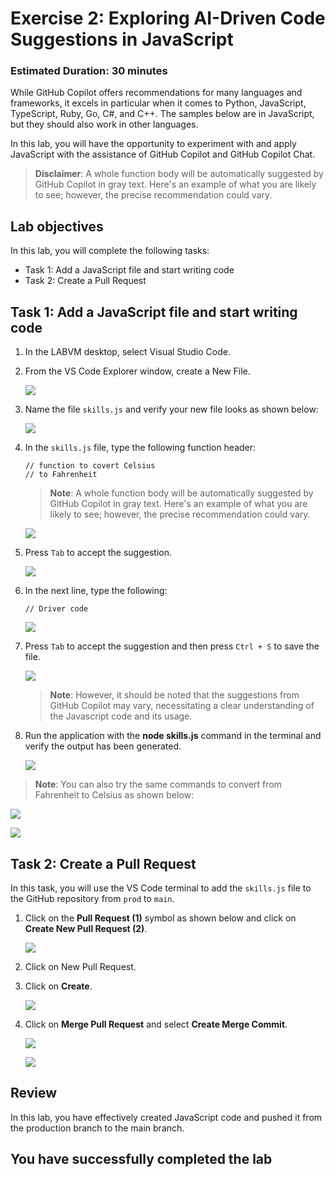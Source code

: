 # Exercise 2: Exploring AI-Driven Code Suggestions in JavaScript

### Estimated Duration: 30 minutes

While GitHub Copilot offers recommendations for many languages and frameworks, it excels in particular when it comes to Python, JavaScript, TypeScript, Ruby, Go, C#, and C++. The samples below are in JavaScript, but they should also work in other languages.

In this lab, you will have the opportunity to experiment with and apply JavaScript with the assistance of GitHub Copilot and GitHub Copilot Chat.

>**Disclaimer**: A whole function body will be automatically suggested by GitHub Copilot in gray text. Here's an example of what you are likely to see; however, the precise recommendation could vary.

## Lab objectives

In this lab, you will complete the following tasks:

- Task 1: Add a JavaScript file and start writing code
- Task 2: Create a Pull Request

## Task 1: Add a JavaScript file and start writing code

1. In the LABVM desktop, select Visual Studio Code.
 
1. From the VS Code Explorer window, create a New File.

   ![](../media/create-newfile.png)

1. Name the file `skills.js` and verify your new file looks as shown below:

   ![](../media/name-skills.png)

1. In the `skills.js` file, type the following function header:

   ```
   // function to covert Celsius
   // to Fahrenheit
   ```
   
   > **Note**: A whole function body will be automatically suggested by GitHub Copilot in gray text. Here's an example of what you are likely to see; however, the precise recommendation could vary.

   ![](../media/py70.png)

1. Press `Tab` to accept the suggestion.

   ![](../media/py61.png)

1. In the next line, type the following:

   ```
   // Driver code
   ```
   ![](../media/py62.png)

1. Press `Tab` to accept the suggestion  and then press `Ctrl + S` to save the file.

      ![](../media/py63.png)

     > **Note**: However, it should be noted that the suggestions from GitHub Copilot may vary, necessitating a clear understanding of the Javascript code and its usage.
   
1. Run the application with the **node skills.js** command in the terminal and verify the output has been generated.

   ![](../media/py28.png)

  > **Note**: You can also try the same commands to convert from Fahrenheit to Celsius as shown below:

   ![](../media/py24.png)

   ![](../media/py26.png)

## Task 2: Create a Pull Request

In this task, you will use the VS Code terminal to add the `skills.js` file to the GitHub repository from `prod` to `main`.

1. Click on the **Pull Request (1)** symbol as shown below and click on **Create New Pull Request (2)**.

    ![](../media/py50.png)

1. Click on New Pull Request.

1. Click on **Create**.

   ![](../media/py51.png)

1. Click on **Merge Pull Request** and select **Create Merge Commit**.

    ![](../media/py52.png)

    ![](../media/py53.png)

## Review
In this lab, you have effectively created JavaScript code and pushed it from the production branch to the main branch.

## You have successfully completed the lab
